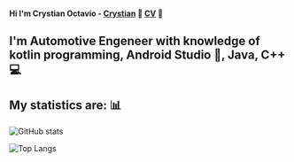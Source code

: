 #### Hi I'm Crystian Octavio - [Crystian](https://www.linkedin.com/in/crystian-octavio/) 👋   [CV](https://drive.google.com/drive/u/1/folders/1giECr_beryVtBS5HQhn4YpcGSEe2vv1b) :page_facing_up:

## I'm Automotive Engeneer with knowledge of kotlin programming, Android Studio :iphone:, Java, C++ :computer:

## My statistics are: :bar_chart:

![GitHub stats](https://github-readme-stats.vercel.app/api?username=reisenhead&show_icons=true&theme=nord)


![Top Langs](https://github-readme-stats.vercel.app/api/top-langs/?username=reisenhead&show_icons=true&theme=nord)  



